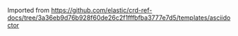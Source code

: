 Imported from https://github.com/elastic/crd-ref-docs/tree/3a36eb9d76b928f60de26c2f1fffbfba3777e7d5/templates/asciidoctor
